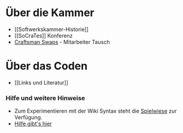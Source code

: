 # Über die Kammer
* [[Softwerkskammer-Historie]]
* [[SoCraTes]] Konferenz
* [Craftsman Swaps](/wiki/craftsmanswap/index) - Mitarbeiter Tausch

# Über das Coden
* [[Links und Literatur]]
### Hilfe und weitere Hinweise
* Zum Experimentieren mit der Wiki Syntax steht die [Spielwiese](/wiki/spielwiese/) zur Verfügung.
* [Hilfe gibt's hier](/wiki/hilfe/)